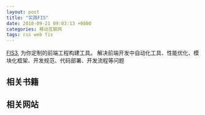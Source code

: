 ```yaml
---
layout: post
title: "实践FIS"
date: 2018-09-21 09:03:13 +0800
categories: 移动互联网
tags: css web fis
---
```


[FIS3](http://fis.baidu.com/), 为你定制的前端工程构建工具。
解决前端开发中自动化工具、性能优化、模块化框架、开发规范、代码部署、开发流程等问题

## 相关书籍

## 相关网站

    